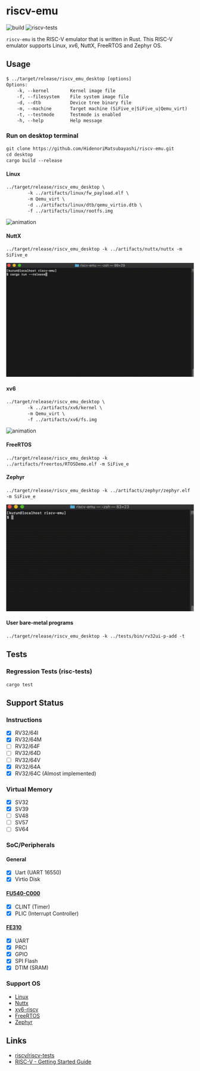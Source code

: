# riscv-emu

![build](https://github.com/HidenoriMatsubayashi/riscv-emu/workflows/build/badge.svg)
![riscv-tests](https://github.com/HidenoriMatsubayashi/riscv-emu/workflows/riscv-tests/badge.svg)

`riscv-emu` is the RISC-V emulator that is written in Rust. This RISC-V emulator supports Linux, xv6, NuttX, FreeRTOS and Zephyr OS.

## Usage

```
$ ../target/release/riscv_emu_desktop [options]
Options:
    -k, --kernel        Kernel image file
    -f, --filesystem    File system image file
    -d, --dtb           Device tree binary file
    -m, --machine       Target machine (SiFive_e|SiFive_u|Qemu_virt)
    -t, --testmode      Testmode is enabled
    -h, --help          Help message
```

### Run on desktop terminal

```
git clone https://github.com/HidenoriMatsubayashi/riscv-emu.git
cd desktop
cargo build --release
```

#### Linux

```
../target/release/riscv_emu_desktop \
        -k ../artifacts/linux/fw_payload.elf \
        -m Qemu_virt \
        -d ../artifacts/linux/dtb/qemu_virtio.dtb \
        -f ../artifacts/linux/rootfs.img
```

![animation](./demo/linux.gif)

#### NuttX

```
../target/release/riscv_emu_desktop -k ../artifacts/nuttx/nuttx -m SiFive_e
```

![animation](./demo/nuttx-riscv.gif)

#### xv6

```
../target/release/riscv_emu_desktop \
        -k ../artifacts/xv6/kernel \
        -m Qemu_virt \
        -f ../artifacts/xv6/fs.img
```

![animation](./demo/xv6-riscv.gif)

#### FreeRTOS

```
../target/release/riscv_emu_desktop -k ../artifacts/freertos/RTOSDemo.elf -m SiFive_e
```

#### Zephyr

```
../target/release/riscv_emu_desktop -k ../artifacts/zephyr/zephyr.elf -m SiFive_e
```

![animation](./demo/zephyr.gif)

#### User bare-metal programs

```
../target/release/riscv_emu_desktop -k ../tests/bin/rv32ui-p-add -t
```

## Tests

### Regression Tests (risc-tests)

```
cargo test
```

## Support Status

### Instructions

- [x] RV32/64I
- [x] RV32/64M
- [ ] RV32/64F
- [ ] RV32/64D
- [ ] RV32/64V
- [x] RV32/64A
- [x] RV32/64C (Almost implemented)

### Virtual Memory

- [x] SV32
- [x] SV39
- [ ] SV48
- [ ] SV57
- [ ] SV64

### SoC/Peripherals

#### General
- [x] Uart (UART 16550)
- [x] Virtio Disk

#### [FU540-C000](https://static.dev.sifive.com/FU540-C000-v1.0.pdf)
- [x] CLINT (Timer)
- [x] PLIC (Interrupt Controller)

#### [FE310](https://static.dev.sifive.com/FE310-G000.pdf)
- [x] UART
- [x] PRCI
- [x] GPIO
- [x] SPI Flash
- [x] DTIM (SRAM)

### Support OS

 - [Linux]()
 - [Nuttx](https://bitbucket.org/nuttx/nuttx/src/master/)
 - [xv6-riscv](https://github.com/mit-pdos/xv6-riscv)
 - [FreeRTOS](https://www.freertos.org/)
 - [Zephyr](https://www.zephyrproject.org/)

## Links

- [riscv/riscv-tests](https://github.com/riscv/riscv-tests)
- [RISC-V - Getting Started Guide](https://risc-v-getting-started-guide.readthedocs.io/en/latest/index.html)
